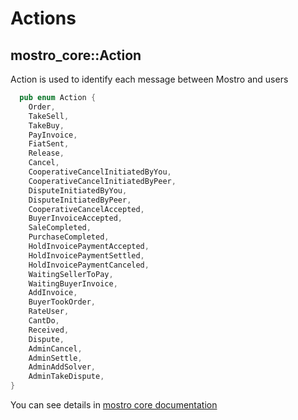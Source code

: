 # Actions

## mostro_core::Action

Action is used to identify each message between Mostro and users

```rust
  pub enum Action {
    Order,
    TakeSell,
    TakeBuy,
    PayInvoice,
    FiatSent,
    Release,
    Cancel,
    CooperativeCancelInitiatedByYou,
    CooperativeCancelInitiatedByPeer,
    DisputeInitiatedByYou,
    DisputeInitiatedByPeer,
    CooperativeCancelAccepted,
    BuyerInvoiceAccepted,
    SaleCompleted,
    PurchaseCompleted,
    HoldInvoicePaymentAccepted,
    HoldInvoicePaymentSettled,
    HoldInvoicePaymentCanceled,
    WaitingSellerToPay,
    WaitingBuyerInvoice,
    AddInvoice,
    BuyerTookOrder,
    RateUser,
    CantDo,
    Received,
    Dispute,
    AdminCancel,
    AdminSettle,
    AdminAddSolver,
    AdminTakeDispute,
}
```

You can see details in [mostro core documentation](https://docs.rs/mostro-core/latest/mostro_core/message/enum.Action.html)
